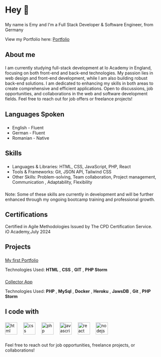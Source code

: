 <head><link href="https://unpkg.com/boxicons@2.1.4/css/boxicons.min.css" rel='stylesheet'></head>
<h1 align="left">Hey 👋</h1>

###

<p align="left">My name is Emy and I'm a Full Stack Developer & Software Engineer, from Germany</p>

View my Portfolio here: [Portfolio](https://fe-emy.github.io/mainPortfolio/)

###

<h2 align="left">About me</h2>

###

<p align="left">I am currently studying full-stack development at Io Academy in England, focusing on both front-end and back-end technologies. My passion lies in web design and front-end development, while I am also building robust back-end solutions. I am dedicated to enhancing my skills in both areas to create comprehensive and efficient applications. Open to discussions, job opportunities, and collaborations in the web and software development fields. Feel free to reach out for job offers or freelance projects!</p>

###

<h2 align="left">Languages Spoken</h2>

###

<ul>
  <li>English - Fluent</li>
  <li>German - Fluent</li>
  <li>Romanian - Native</li>
</ul>

###

<h2>Skills</h2>

###

<ul>
  <li>Languages & Libraries: HTML, CSS, JavaScript, PHP, React</li>
  <li>Tools & Frameworks: Git, JSON API, Tailwind CSS</li>
  <li>Other Skills: Problem-solving, Team collaboration, Project management, Communication , Adaptability, Flexibility</li>
</ul>

###

<p>Note: Some of these skills are currently in development and will be further enhanced through my ongoing bootcamp training and professional growth.</p>

<h2>Certifications</h2>

<p>Certified in Agile Methodologies Issued by The CPD Certification Service.<br>
  iO Academy,July 2024</p>

###

<h2>Projects</h2>

###

<a href="https://fe-emy.github.io/portofolio/" target="_blank">My first Portfolio</a>
<p>Technologies Used:
 <b>HTML</b>
, <b>CSS</b>
, <b>GIT</b>
, <b>PHP Storm</b>

###

<a href="https://collector-app-4933a67ea673.herokuapp.com/" target="_blank">Collector App</a>
<p>Technologies Used:
 <b>PHP</b>
, <b>MySql</b>
, <b>Docker</b>
, <b>Heroku</b>
, <b>JawsDB</b>
, <b>Git</b>
, <b>PHP Storm</b>

###

<h2 align="left">I code with</h2>

###

<div align="left">
  <img src="https://i.pinimg.com/564x/ca/e1/b4/cae1b4f6b223fe5a7bb712b680cffa67.jpg" height="40" alt="html logo"  />
  <img width="12" />
  <img src="https://i.pinimg.com/564x/b7/c2/e5/b7c2e508920a1168b94dea8675fa311d.jpg" height="40" alt="css logo"  />
  <img width="12" />
  <img src="https://i.pinimg.com/564x/f4/06/ef/f406ef95c81461c9516423d785f6757c.jpg" height="40" alt="php logo"  />
  <img width="12" />
  <img src="https://cdn.jsdelivr.net/gh/devicons/devicon/icons/javascript/javascript-original.svg" height="40" alt="javascript logo"  />
  <img width="12" />
  <img src="https://cdn.jsdelivr.net/gh/devicons/devicon/icons/react/react-original.svg" height="40" alt="react logo"  />
  <img width="12" />
  <img src="https://i.pinimg.com/564x/e1/1f/0d/e11f0d2cda0ac2c6fa6e645689f727ae.jpg" height="40" alt="nodejs logo"  />
  <img width="12" />
</div>

###
<p>Feel free to reach out for job opportunities, freelance projects, or collaborations!</p>
